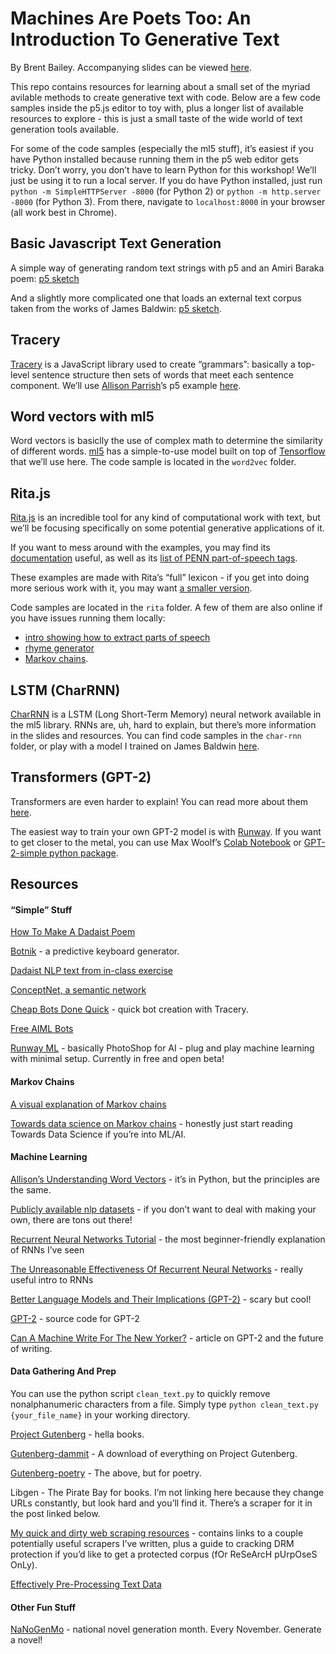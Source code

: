 # Machines Are Poets Too: An Introduction To Generative Text

By Brent Bailey. Accompanying slides can be viewed [here](https://docs.google.com/presentation/d/1Ehy15d3MboG5IJ1t316ijKwP8llZBkOacEmipcWwSbk/edit?usp=sharing).

This repo contains resources for learning about a small set of the myriad avilable methods to create generative text with code. Below are a few code samples inside the p5.js editor to toy with, plus a longer list of available resources to explore - this is just a small taste of the wide world of text generation tools available.

For some of the code samples (especially the ml5 stuff), it’s easiest if you have Python installed because running them in the p5 web editor gets tricky. Don’t worry, you don’t have to learn Python for this workshop! We’ll just be using it to run a local server. If you do have Python installed, just run `python -m SimpleHTTPServer -8000` (for Python 2) or `python -m http.server -8000` (for Python 3). From there, navigate to `localhost:8000` in your browser (all work best in Chrome).

## Basic Javascript Text Generation
A simple way of generating random text strings with p5 and an Amiri Baraka poem: [p5 sketch](https://editor.p5js.org/brondle/sketches/nvSxWVJS3)

And a slightly more complicated one that loads an external text corpus taken from the works of James Baldwin: [p5 sketch](https://editor.p5js.org/brondle/sketches/p6caUhGel).

## Tracery

[Tracery](http://tracery.io/) is a JavaScript library used to create “grammars”: basically a top-level sentence structure then sets of words that meet each sentence component. We’ll use [Allison Parrish](https://www.decontextualize.com/)’s p5 example [here](https://editor.p5js.org/allison.parrish/sketches/ByfvClyTg).

## Word vectors with ml5

Word vectors is basiclly the use of complex math to determine the similarity of different words. [ml5](https://ml5js.org/reference/api-Word2vec/) has a simple-to-use model built on top of [Tensorflow](https://www.tensorflow.org/) that we’ll use here. The code sample is located in the `word2vec` folder.

## Rita.js

[Rita.js](https://rednoise.org/rita/index.php) is an incredible tool for any kind of computational work with text, but we’ll be focusing specifically on some potential generative applications of it.

If you want to mess around with the examples, you may find its [documentation](https://rednoise.org/rita/reference/index.php) useful, as well as its [list of PENN part-of-speech tags](https://rednoise.org/rita/reference/PennTags.html).

These examples are made with Rita’s “full” lexicon - if you get into doing more serious work with it, you may want [a smaller version](https://rednoise.org/rita/download.php).

Code samples are located in the `rita` folder. A few of them are also online if you have issues running them locally:
- [intro showing how to extract parts of speech](https://editor.p5js.org/bront/sketches/BbritBXTT)
- [rhyme generator](https://editor.p5js.org/bront/sketches/FXYKtd0EC)
- [Markov chains](https://editor.p5js.org/bront/sketches/Cf0WltgW7).

## LSTM (CharRNN)

[CharRNN](https://ml5js.org/reference/api-charRNN/) is a LSTM (Long Short-Term Memory) neural network available in the ml5 library. RNNs are, uh, hard to explain, but there’s more information in the slides and resources. You can find code samples in the `char-rnn` folder, or play with a model I trained on James Baldwin [here](https://brondle.github.io/baldwin-rnn/).

## Transformers (GPT-2)

Transformers are even harder to explain! You can read more about them [here](https://towardsdatascience.com/transformers-141e32e69591).

The easiest way to train your own GPT-2 model is with [Runway](https://runwayml.com/). If you want to get closer to the metal, you can use Max Woolf’s [Colab Notebook](https://colab.research.google.com/drive/1VLG8e7YSEwypxU-noRNhsv5dW4NfTGce#scrollTo=H7LoMj4GA4n__) or [GPT-2-simple python package](https://github.com/minimaxir/gpt-2-simple).


## Resources

#### “Simple” Stuff
[How To Make A Dadaist Poem](https://www.writing.upenn.edu/~afilreis/88v/tzara.html)

[Botnik](https://botnik.org/apps/writer/?source=92f3bdc2396ae56487ae6b34df5effc3) - a predictive keyboard generator.

[Dadaist NLP text from in-class exercise](https://docs.google.com/document/d/1naZepmap0vkanRLAX_ytP53oynT3Zm3j9L4m3ub4iT0/edit?usp=sharing)

[ConceptNet, a semantic network](http://conceptnet.io)

[Cheap Bots Done Quick](https://cheapbotsdonequick.com/) - quick bot creation with Tracery.

[Free AIML Bots](https://github.com/pandorabots/Free-AIML)

[Runway ML](https://runwayml.com/) - basically PhotoShop for AI - plug and play machine learning with minimal setup. Currently in free and open beta!

#### Markov Chains

[A visual explanation of Markov chains](http://setosa.io/ev/markov-chains/)

[Towards data science on Markov chains](https://towardsdatascience.com/introduction-to-markov-chains-50da3645a50d) - honestly just start reading Towards Data Science if you’re into ML/AI.

#### Machine Learning

[Allison’s Understanding Word Vectors](https://github.com/aparrish/rwet/blob/master/understanding-word-vectors.ipynb) - it’s in Python, but the principles are the same.


[Publicly available nlp datasets](https://github.com/niderhoff/nlp-datasets) - if you don’t want to deal with making your own, there are tons out there!


[Recurrent Neural Networks Tutorial](http://www.wildml.com/2015/09/recurrent-neural-networks-tutorial-part-1-introduction-to-rnns/) - the most beginner-friendly explanation of RNNs I’ve seen

[The Unreasonable Effectiveness Of Recurrent Neural Networks](http://karpathy.github.io/2015/05/21/rnn-effectiveness/) - really useful intro to RNNs

[Better Language Models and Their Implications (GPT-2)](https://openai.com/blog/better-language-models/) - scary but cool!

[GPT-2](https://github.com/openai/gpt-2) - source code for GPT-2

[Can A Machine Write For The New Yorker?](https://www.newyorker.com/magazine/2019/10/14/can-a-machine-learn-to-write-for-the-new-yorker) - article on GPT-2 and the future of writing.

#### Data Gathering And Prep

You can use the python script `clean_text.py` to quickly remove nonalphanumeric characters from a file. Simply type `python clean_text.py {your_file_name}` in your working directory.

[Project Gutenberg](https://www.gutenberg.org/) - hella books.

[Gutenberg-dammit](https://github.com/aparrish/gutenberg-dammit) - A download of everything on Project Gutenberg.

[Gutenberg-poetry](https://github.com/aparrish/gutenberg-poetry-corpus) - The above, but for poetry.

Libgen - The Pirate Bay for books. I’m not linking here because they change URLs constantly, but look hard and you’ll find it. There’s a scraper for it in the post linked below.

[My quick and dirty web scraping resources](https://medium.com/@brentbailey/a-brief-guide-to-finding-missing-data-ac0a4cb93fa1) - contains links to a couple potentially useful scrapers I’ve written, plus a guide to cracking DRM protection if you’d like to get a protected corpus (fOr ReSeArcH pUrpOseS OnLy).

[Effectively Pre-Processing Text Data](https://towardsdatascience.com/effectively-pre-processing-the-text-data-part-1-text-cleaning-9ecae119cb3e)


#### Other Fun Stuff

[NaNoGenMo](https://nanogenmo.github.io/) - national novel generation month. Every November. Generate a novel!
